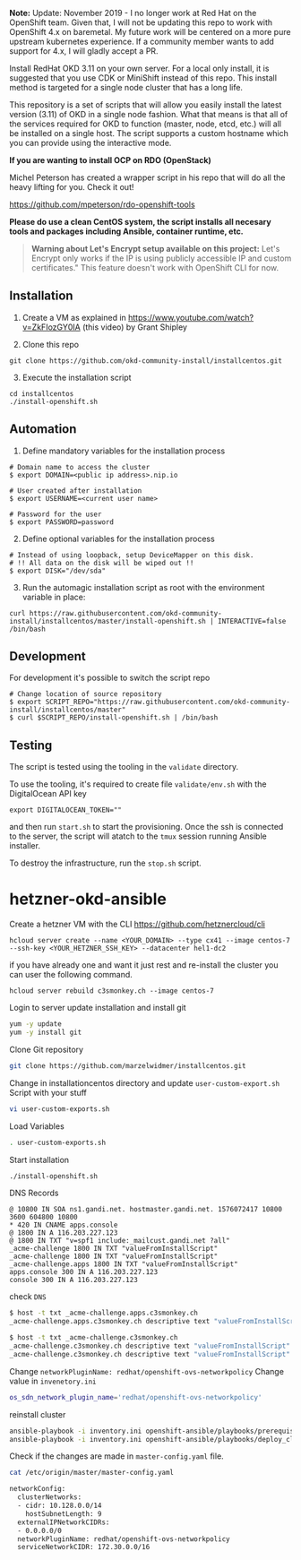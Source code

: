**Note:** Update: November 2019 - I no longer work at Red Hat on the OpenShift team.  Given that, I will not be updating this repo to work with OpenShift 4.x on baremetal.  My future work will be centered on a more pure upstream kubernetes experience.  If a community member wants to add support for 4.x, I will gladly accept a PR.

Install RedHat OKD 3.11 on your own server.  For a local only install, it is suggested that you use CDK or MiniShift instead of this repo.  This install method is targeted for a single node cluster that has a long life.

This repository is a set of scripts that will allow you easily install the latest version (3.11) of OKD in a single node fashion.  What that means is that all of the services required for OKD to function (master, node, etcd, etc.) will all be installed on a single host.  The script supports a custom hostname which you can provide using the interactive mode.

**If you are wanting to install OCP on RDO (OpenStack)**

Michel Peterson has created a wrapper script in his repo that will do all the heavy lifting for you. Check it out!  

https://github.com/mpeterson/rdo-openshift-tools


**Please do use a clean CentOS system, the script installs all necesary tools and packages including Ansible, container runtime, etc.**

> **Warning about Let's Encrypt setup available on this project:**
> Let's Encrypt only works if the IP is using publicly accessible IP and custom certificates."
> This feature doesn't work with OpenShift CLI for now.

## Installation

1. Create a VM as explained in https://www.youtube.com/watch?v=ZkFIozGY0IA (this video) by Grant Shipley

2. Clone this repo

```
git clone https://github.com/okd-community-install/installcentos.git
```

3. Execute the installation script

```
cd installcentos
./install-openshift.sh
```

## Automation
1. Define mandatory variables for the installation process

```
# Domain name to access the cluster
$ export DOMAIN=<public ip address>.nip.io

# User created after installation
$ export USERNAME=<current user name>

# Password for the user
$ export PASSWORD=password
```

2. Define optional variables for the installation process

```
# Instead of using loopback, setup DeviceMapper on this disk.
# !! All data on the disk will be wiped out !!
$ export DISK="/dev/sda"
```

3. Run the automagic installation script as root with the environment variable in place:

```
curl https://raw.githubusercontent.com/okd-community-install/installcentos/master/install-openshift.sh | INTERACTIVE=false /bin/bash
```

## Development

For development it's possible to switch the script repo

```
# Change location of source repository
$ export SCRIPT_REPO="https://raw.githubusercontent.com/okd-community-install/installcentos/master"
$ curl $SCRIPT_REPO/install-openshift.sh | /bin/bash
```

## Testing

The script is tested using the tooling in the `validate` directory.

To use the tooling, it's required to create file `validate/env.sh` with the DigitalOcean API key

```
export DIGITALOCEAN_TOKEN=""
```

and then run `start.sh` to start the provisioning. Once the ssh is connected to the server, the
script will atatch to the `tmux` session running Ansible installer.

To destroy the infrastructure, run the `stop.sh` script.






# hetzner-okd-ansible
Create a hetzner VM with the CLI https://github.com/hetznercloud/cli

```
hcloud server create --name <YOUR_DOMAIN> --type cx41 --image centos-7 --ssh-key <YOUR_HETZNER_SSH_KEY> --datacenter hel1-dc2
```

if you have already one and want it just rest and re-install the cluster you can user the following command.
```
hcloud server rebuild c3smonkey.ch --image centos-7
```

Login to server update installation and install git
```bash
yum -y update 
yum -y install git  
```
Clone Git repository
```bash
git clone https://github.com/marzelwidmer/installcentos.git
```
Change in installationcentos directory and update `user-custom-export.sh` Script with your stuff
```bash
vi user-custom-exports.sh
```

Load Variables
```bash
. user-custom-exports.sh
```
Start installation
```bash
./install-openshift.sh
```

DNS Records
```
@ 10800 IN SOA ns1.gandi.net. hostmaster.gandi.net. 1576072417 10800 3600 604800 10800
* 420 IN CNAME apps.console
@ 1800 IN A 116.203.227.123
@ 1800 IN TXT "v=spf1 include:_mailcust.gandi.net ?all"
_acme-challenge 1800 IN TXT "valueFromInstallScript"
_acme-challenge 1800 IN TXT "valueFromInstallScript"
_acme-challenge.apps 1800 IN TXT "valueFromInstallScript"
apps.console 300 IN A 116.203.227.123
console 300 IN A 116.203.227.123
```

check `DNS`
```bash
$ host -t txt _acme-challenge.apps.c3smonkey.ch
_acme-challenge.apps.c3smonkey.ch descriptive text "valueFromInstallScript-U"

$ host -t txt _acme-challenge.c3smonkey.ch
_acme-challenge.c3smonkey.ch descriptive text "valueFromInstallScript"
_acme-challenge.c3smonkey.ch descriptive text "valueFromInstallScript"
```


Change `networkPluginName: redhat/openshift-ovs-networkpolicy`
Change value in `invenetory.ini`
```bash
os_sdn_network_plugin_name='redhat/openshift-ovs-networkpolicy'
```

reinstall cluster
```bash
ansible-playbook -i inventory.ini openshift-ansible/playbooks/prerequisites.yml
ansible-playbook -i inventory.ini openshift-ansible/playbooks/deploy_cluster.yml
```

Check if the changes are made in `master-config.yaml` file.
```bash
cat /etc/origin/master/master-config.yaml

networkConfig:
  clusterNetworks:
  - cidr: 10.128.0.0/14
    hostSubnetLength: 9
  externalIPNetworkCIDRs:
  - 0.0.0.0/0
  networkPluginName: redhat/openshift-ovs-networkpolicy
  serviceNetworkCIDR: 172.30.0.0/16
```


